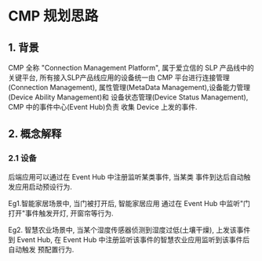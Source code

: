 # CMP 规划思路

## 1. 背景
CMP 全称 "Connection Management Platform", 属于爱立信的 SLP 产品线中的
关键平台, 所有接入SLP产品线应用的设备统一由 CMP 平台进行连接管理(Connection Management), 
属性管理(MetaData Management),设备能力管理(Device Ability Management)和
设备状态管理(Device Status Management), CMP 中的事件中心(Event Hub)负责
收集 Device 上发的事件.

## 2. 概念解释

### 2.1 设备



后端应用可以通过在 Event Hub 中注册监听某类事件, 当某类
事件到达后自动触发应用启动预设行为.

Eg1.智能家居场景中, 当门被打开后, 智能家居应用
通过在 Event Hub 中监听"门打开"事件触发开灯, 开窗帘等行为. 

Eg2. 智慧农业场景中, 当某个湿度传感器侦测到湿度过低(土壤干燥), 上发该事件到
Event Hub, 在 Event Hub 中注册监听该事件的智慧农业应用监听到该事件后自动触发
预配置行为.

